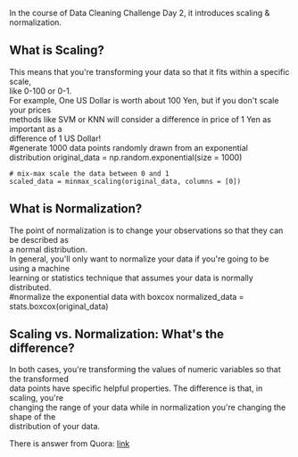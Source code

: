 In the course of Data Cleaning Challenge Day 2, it introduces scaling & normalization.  
## What is Scaling?  
This means that you're transforming your data so that it fits within a specific scale,   
like 0-100 or 0-1.   
For example, One US Dollar is worth about 100 Yen, but if you don't scale your prices   
methods like SVM or KNN will consider a difference in price of 1 Yen as important as a  
difference of 1 US Dollar!  
    #generate 1000 data points randomly drawn from an exponential distribution
    original_data = np.random.exponential(size = 1000)

    # mix-max scale the data between 0 and 1
    scaled_data = minmax_scaling(original_data, columns = [0])  
    
## What is Normalization?  
The point of normalization is to change your observations so that they can be described as   
a normal distribution.  
In general, you'll only want to normalize your data if you're going to be using a machine   
learning or statistics technique that assumes your data is normally distributed.  
    #normalize the exponential data with boxcox
    normalized_data = stats.boxcox(original_data)

## Scaling vs. Normalization: What's the difference?  
 In both cases, you're transforming the values of numeric variables so that the transformed   
 data points have specific helpful properties. The difference is that, in scaling, you're   
 changing the range of your data while in normalization you're changing the shape of the   
 distribution of your data.  
 
 There is answer from Quora: [link](https://www.quora.com/What-is-the-difference-between-normalization-standardization-and-regularization-for-data)
 
